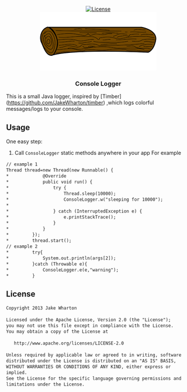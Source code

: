 

<p align="center">
<a href="https://opensource.org/licenses/Apache-2.0"><img alt="License" src="https://img.shields.io/badge/License-Apache%202.0-blue.svg"/></a><br>
   <a><img src="https://github.com/RuitiariGibson/ConsoleLogger/blob/master/log.png"/><a/>

  <h3 align="center">Console Logger</h3>

This is a small Java logger, inspired by [Timber] (https://github.com/JakeWharton/timber) ,which logs colorful messages/logs to your console.

Usage
-----

One easy step:

 1. Call `ConsoleLogger` static methods anywhere in your app
 For example
 
 ```
 // example 1
 Thread thread=new Thread(new Runnable() {
 *             @Override
 *             public void run() {
 *                 try {
 *                     Thread.sleep(10000);
 *                     ConsoleLogger.w("sleeping for 10000");
 *
 *                 } catch (InterruptedException e) {
 *                     e.printStackTrace();
 *                 }
 *             }
 *         });
 *         thread.start();
 // example 2
 *         try{
 *             System.out.println(args[2]);
 *         }catch (Throwable e){
 *             ConsoleLogger.e(e,"warning");
 *         }
 ```
 
 License
-------

    Copyright 2013 Jake Wharton

    Licensed under the Apache License, Version 2.0 (the "License");
    you may not use this file except in compliance with the License.
    You may obtain a copy of the License at

       http://www.apache.org/licenses/LICENSE-2.0

    Unless required by applicable law or agreed to in writing, software
    distributed under the License is distributed on an "AS IS" BASIS,
    WITHOUT WARRANTIES OR CONDITIONS OF ANY KIND, either express or implied.
    See the License for the specific language governing permissions and
    limitations under the License.
 

